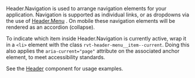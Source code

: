 Header.Navigation is used to arrange navigation elements for your application. Navigation is supported as individual links, or as dropdowns via the use of [Header.Menu](#/Navigation?id=headermenu) . On mobile these navigation elements will be rendered as an accordion (collapse).

To indicate which item inside Header.Navigation is currently active, wrap it in a `<li>` element with the class `rvt-header-menu__item--current`. Doing this also applies the `aria-current="page"` attribute on the associated anchor element, to meet accessibility standards.

See the [Header](#/Navigation?id=header) component for usage examples.
